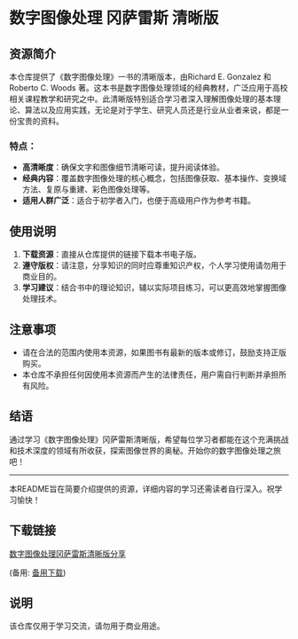 # 数字图像处理 冈萨雷斯 清晰版

## 资源简介

本仓库提供了《数字图像处理》一书的清晰版本，由Richard E. Gonzalez 和 Roberto C. Woods 著。这本书是数字图像处理领域的经典教材，广泛应用于高校相关课程教学和研究之中。此清晰版特别适合学习者深入理解图像处理的基本理论、算法以及应用实践，无论是对于学生、研究人员还是行业从业者来说，都是一份宝贵的资料。

### 特点：
- **高清晰度**：确保文字和图像细节清晰可读，提升阅读体验。
- **经典内容**：覆盖数字图像处理的核心概念，包括图像获取、基本操作、变换域方法、复原与重建、彩色图像处理等。
- **适用人群广泛**：适合于初学者入门，也便于高级用户作为参考书籍。

## 使用说明

1. **下载资源**：直接从仓库提供的链接下载本书电子版。
2. **遵守版权**：请注意，分享知识的同时应尊重知识产权，个人学习使用请勿用于商业目的。
3. **学习建议**：结合书中的理论知识，辅以实际项目练习，可以更高效地掌握图像处理技术。

## 注意事项

- 请在合法的范围内使用本资源，如果图书有最新的版本或修订，鼓励支持正版购买。
- 本仓库不承担任何因使用本资源而产生的法律责任，用户需自行判断并承担所有风险。

## 结语

通过学习《数字图像处理》冈萨雷斯清晰版，希望每位学习者都能在这个充满挑战和技术深度的领域有所收获，探索图像世界的奥秘。开始你的数字图像处理之旅吧！

---

本README旨在简要介绍提供的资源，详细内容的学习还需读者自行深入。祝学习愉快！

## 下载链接
[数字图像处理冈萨雷斯清晰版分享](https://pan.quark.cn/s/26eb6227d8fa) 

(备用: [备用下载](https://pan.baidu.com/s/14AS1enI6d9IFcVBaJpgLPg?pwd=1234))

## 说明

该仓库仅用于学习交流，请勿用于商业用途。
